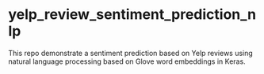 # yelp_review_sentiment_prediction_nlp
This repo demonstrate a sentiment prediction based on Yelp reviews using natural language processing based on Glove word embeddings in Keras.
